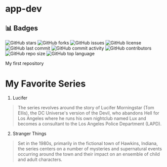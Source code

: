 # app-dev

## 📊 Badges

![GitHub stars](https://img.shields.io/github/stars/AeronAndrei/app-dev?style=flat-square) ![GitHub forks](https://img.shields.io/github/forks/AeronAndrei/app-dev?style=flat-square) ![GitHub issues](https://img.shields.io/github/issues/AeronAndrei/app-dev?style=flat-square) ![GitHub license](https://img.shields.io/github/license/AeronAndrei/app-dev?style=flat-square) ![GitHub last commit](https://img.shields.io/github/last-commit/AeronAndrei/app-dev?style=flat-square) ![GitHub commit activity](https://img.shields.io/github/commit-activity/m/AeronAndrei/app-dev?style=flat-square) ![GitHub contributors](https://img.shields.io/github/contributors/AeronAndrei/app-dev?style=flat-square) ![GitHub repo size](https://img.shields.io/github/repo-size/AeronAndrei/app-dev?style=flat-square) ![GitHub top language](https://img.shields.io/github/languages/top/AeronAndrei/app-dev?style=flat-square) 

My first repository
# My Favorite Series
1. Lucifer
> The series revolves around the story of Lucifer Morningstar (Tom Ellis), the DC Universe's version of the Devil, who abandons Hell for Los Angeles where he runs his own nightclub named Lux and becomes a consultant to the Los Angeles Police Department (LAPD).
2. Stranger Things
> Set in the 1980s, primarily in the fictional town of Hawkins, Indiana, the series centers on a number of mysteries and supernatural events occurring around the town and their impact on an ensemble of child and adult characters.

